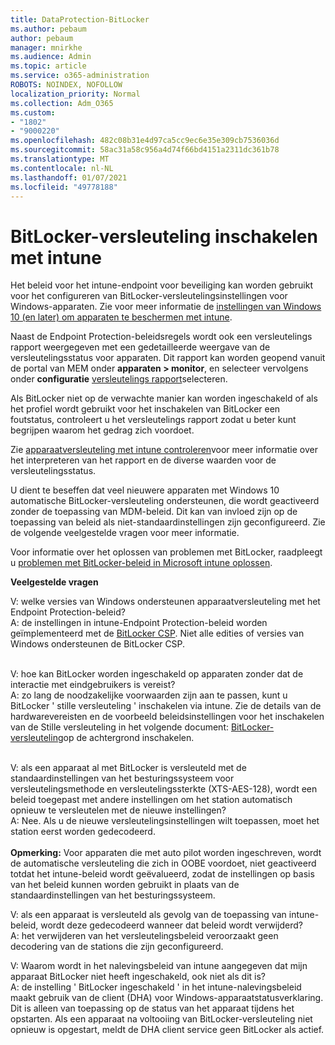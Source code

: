```yaml
---
title: DataProtection-BitLocker
ms.author: pebaum
author: pebaum
manager: mnirkhe
ms.audience: Admin
ms.topic: article
ms.service: o365-administration
ROBOTS: NOINDEX, NOFOLLOW
localization_priority: Normal
ms.collection: Adm_O365
ms.custom:
- "1802"
- "9000220"
ms.openlocfilehash: 482c08b31e4d97ca5cc9ec6e35e309cb7536036d
ms.sourcegitcommit: 58ac31a58c956a4d74f66bd4151a2311dc361b78
ms.translationtype: MT
ms.contentlocale: nl-NL
ms.lasthandoff: 01/07/2021
ms.locfileid: "49778188"
---
```

# <a name="enabling-bitlocker-encryption-with-intune"></a>BitLocker-versleuteling inschakelen met intune

Het beleid voor het intune-endpoint voor beveiliging kan worden gebruikt voor het configureren van BitLocker-versleutelingsinstellingen voor Windows-apparaten. Zie voor meer informatie de [instellingen van Windows 10 (en later) om apparaten te beschermen met intune](https://docs.microsoft.com/intune/endpoint-protection-windows-10#windows-encryption).

Naast de Endpoint Protection-beleidsregels wordt ook een versleutelings rapport weergegeven met een gedetailleerde weergave van de versleutelingsstatus voor apparaten. Dit rapport kan worden geopend vanuit de portal van MEM onder **apparaten > monitor**, en selecteer vervolgens onder **configuratie** [versleutelings rapport](https://endpoint.microsoft.com/#blade/Microsoft_Intune_DeviceSettings/DevicesMonitorMenu/encryptionReport)selecteren.

Als BitLocker niet op de verwachte manier kan worden ingeschakeld of als het profiel wordt gebruikt voor het inschakelen van BitLocker een foutstatus, controleert u het versleutelings rapport zodat u beter kunt begrijpen waarom het gedrag zich voordoet.

Zie [apparaatversleuteling met intune controleren](https://docs.microsoft.com/mem/intune/protect/encryption-monitor)voor meer informatie over het interpreteren van het rapport en de diverse waarden voor de versleutelingsstatus.

U dient te beseffen dat veel nieuwere apparaten met Windows 10 automatische BitLocker-versleuteling ondersteunen, die wordt geactiveerd zonder de toepassing van MDM-beleid. Dit kan van invloed zijn op de toepassing van beleid als niet-standaardinstellingen zijn geconfigureerd. Zie de volgende veelgestelde vragen voor meer informatie.

Voor informatie over het oplossen van problemen met BitLocker, raadpleegt u [problemen met BitLocker-beleid in Microsoft intune oplossen](https://docs.microsoft.com/intune/protect/troubleshoot-bitlocker-policies).
 
 
**Veelgestelde vragen**

V: welke versies van Windows ondersteunen apparaatversleuteling met het Endpoint Protection-beleid?<br>
A: de instellingen in intune-Endpoint Protection-beleid worden geïmplementeerd met de [BitLocker CSP](https://docs.microsoft.com/windows/client-management/mdm/bitlocker-csp). Niet alle edities of versies van Windows ondersteunen de BitLocker CSP. <br><br>

V: hoe kan BitLocker worden ingeschakeld op apparaten zonder dat de interactie met eindgebruikers is vereist?<br>
A: zo lang de noodzakelijke voorwaarden zijn aan te passen, kunt u BitLocker ' stille versleuteling ' inschakelen via intune. Zie de details van de hardwarevereisten en de voorbeeld beleidsinstellingen voor het inschakelen van de Stille versleuteling in het volgende document: [BitLocker-versleuteling](https://docs.microsoft.com/mem/intune/protect/encrypt-devices#silently-enable-bitlocker-on-devices)op de achtergrond inschakelen. <br><br>

V: als een apparaat al met BitLocker is versleuteld met de standaardinstellingen van het besturingssysteem voor versleutelingsmethode en versleutelingssterkte (XTS-AES-128), wordt een beleid toegepast met andere instellingen om het station automatisch opnieuw te versleutelen met de nieuwe instellingen?<br>
A: Nee. Als u de nieuwe versleutelingsinstellingen wilt toepassen, moet het station eerst worden gedecodeerd.<br><br>
**Opmerking:** Voor apparaten die met auto pilot worden ingeschreven, wordt de automatische versleuteling die zich in OOBE voordoet, niet geactiveerd totdat het intune-beleid wordt geëvalueerd, zodat de instellingen op basis van het beleid kunnen worden gebruikt in plaats van de standaardinstellingen van het besturingssysteem.
 
V: als een apparaat is versleuteld als gevolg van de toepassing van intune-beleid, wordt deze gedecodeerd wanneer dat beleid wordt verwijderd?<br>
A: het verwijderen van het versleutelingsbeleid veroorzaakt geen decodering van de stations die zijn geconfigureerd.
 
V: Waarom wordt in het nalevingsbeleid van intune aangegeven dat mijn apparaat BitLocker niet heeft ingeschakeld, ook niet als dit is?<br>
A: de instelling ' BitLocker ingeschakeld ' in het intune-nalevingsbeleid maakt gebruik van de client (DHA) voor Windows-apparaatstatusverklaring. Dit is alleen van toepassing op de status van het apparaat tijdens het opstarten. Als een apparaat na voltooiing van BitLocker-versleuteling niet opnieuw is opgestart, meldt de DHA client service geen BitLocker als actief.
 
 